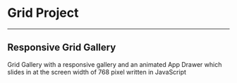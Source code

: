 # Grid Project
---

## Responsive Grid Gallery

Grid Gallery with a responsive gallery and an animated App Drawer
which slides in at the screen width of 768 pixel written in JavaScript
